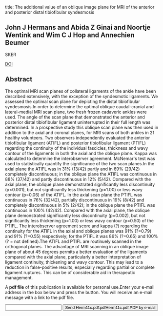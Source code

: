 title: The additional value of an oblique image plane for MRI of the anterior and posterior distal tibiofibular syndesmosis

## John J Hermans and Abida Z Ginai and Noortje Wentink and Wim C J Hop and Annechien Beumer
SKER

<a href="https://doi.org/10.1007/s00256-010-0938-9">DOI</a>

## Abstract
The optimal MRI scan planes of collateral ligaments of the ankle have been described extensively, with the exception of the syndesmotic ligaments. We assessed the optimal scan plane for depicting the distal tibiofibular syndesmosis.In order to determine the optimal oblique caudal-cranial and lateral-medial MRI scan plane, two fresh frozen cadaveric ankles were used. The angle of the scan plane that demonstrated the anterior and posterior distal tibiofibular ligament uninterrupted in their full length was determined. In a prospective study this oblique scan plane was then used in addition to the axial and coronal planes, for MRI scans of both ankles in 21 healthy volunteers. Two observers independently evaluated the anterior tibiofibular ligament (ATIFL) and posterior tibiofibular ligament (PTIFL) regarding the continuity of the individual fascicles, thickness and wavy contour of the ligaments in both the axial and the oblique plane. Kappa was calculated to determine the interobserver agreement. McNemar's test was used to statistically quantify the significance of the two scan planes.In the axial plane the ATIFL was in 31% (13/42) partly and in 69% (29/42) completely discontinuous; in the oblique plane the ATIFL was continuous in 88% (37/42) and partly discontinuous in 12% (5/42). Compared with the axial plane, the oblique plane demonstrated significantly less discontinuity (p<0.001), but not significantly less thickening (p=1.00) or less wavy contour (p=0.06) of the ATIFL. In the axial scan plane the PTIFL was continuous in 76% (32/42), partially discontinuous in 19% (8/42) and completely discontinuous in 5% (2/42); in the oblique plane the PTIFL was continuous in 100% (42/42). Compared with the axial plane, the oblique plane demonstrated significantly less discontinuity (p=0.002), but not significantly less thickening (p=1.00) or less wavy contour (p=0.50) of the PTIFL. The interobserver agreement score and kappa (?) regarding the continuity for the ATIFL in the axial and oblique planes was 91% (?=0.79) and 91% (?=0.55) respectively; for the PTIFL it was 86% (?=0.65) and 100% (? = not defined).The ATIFL and PTIFL are routinuely scanned in the orthogonal planes. The advantage of MRI scanning in an oblique image plane of about 45 degrees permits a better evaluation of the ligaments compared with the axial plane, particularly a better interpretation of ligament continuity, thickening and wavy contour. This may lead to a reduction in false-positive results, especially regarding partial or complete ligament ruptures. This can be of considerable aid in therapeutic management.

A <b>pdf file</b> of this publication is available for personal use.Enter your e-mail address in the box below and press the button. You will receive an e-mail message with a link to the pdf file.
<form action="sender.php">  <input type="text" name="email">  <input type="submit" value="Send Herm11c.pdf:pdfHerm11c.pdf:PDF by e-mail"></form>